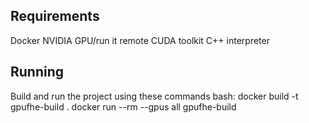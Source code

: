 ## Requirements
Docker
NVIDIA GPU/run it remote
CUDA toolkit
C++ interpreter
<!-- to be continued -->
## Running
Build and run the project using these commands
bash:
docker build -t gpufhe-build .
docker run --rm --gpus all gpufhe-build

<!-- there maybe issues idk -->